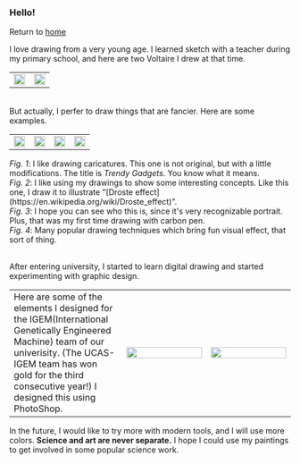 ### Hello!
Return to [home](https://yinruiliu.github.io/index.html)

I love drawing from a very young age. I learned sketch with a teacher during my primary school, and here are two Voltaire I drew at that time.

<table border="0">
  <tr>
    <td width="50%">
      <img src="https://yinruiliu.github.io/Voltaire1.jpg" width="100%"> 
    </td>
    <td width="50%">
      <img src="https://yinruiliu.github.io/Voltaire2.jpg" width="100%"> 
    </td>
  </tr>
</table>

<br/>But actually, I perfer to draw things that are fancier. Here are some examples. 

<table border="0">
  <tr>
    <td width="25%">
      <img src="https://yinruiliu.github.io/trendy_gadgets.jpg" width="100%"> 
    </td>
    <td width="25%">
      <img src="https://yinruiliu.github.io/Droste.jpg" width="100%"> 
    </td>
    <td width="25%">
      <img src="https://yinruiliu.github.io/Descartes.jpg" width="100%"> 
    </td>
    <td width="25%">
      <img src="https://yinruiliu.github.io/Zebra.jpg" width="100%"> 
    </td>
  </tr>
</table>
<i>Fig. 1</i>: I like drawing caricatures. This one is not original, but with a little modifications. The title is <i>Trendy Gadgets</i>. You know what it means.<br/>
<i>Fig. 2</i>: I like using my drawings to show some interesting concepts. Like this one, I draw it to illustrate "[Droste effect](https://en.wikipedia.org/wiki/Droste_effect)".<br/>
<i>Fig. 3</i>: I hope you can see who this is, since it's very recognizable portrait. Plus, that was my first time drawing with carbon pen.<br/>
<i>Fig. 4</i>: Many popular drawing techniques which bring fun visual effect, that sort of thing.

<br/>After entering university, I started to learn digital drawing and started experimenting with graphic design.

<table border="0">
  <tr>
    <td width="40%">
      Here are some of the elements I designed for the IGEM(International Genetically Engineered Machine) team of our univerisity. (The UCAS-IGEM team has won gold for the third consecutive year!) I designed this using PhotoShop.
    </td>
    <td width="30%">
      <img src="https://yinruiliu.github.io/igem.png" width="100%"> 
    </td>
    <td width="30%">
      <img src="https://yinruiliu.github.io/igem2.png" width="100%"> 
    </td>
  </tr>
</table>

In the future, I would like to try more with modern tools, and I will use more colors. <b>Science and art are never separate.</b> I hope I could use my paintings to get involved in some popular science work.
